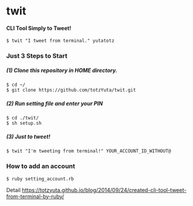 # twit

#### CLI Tool Simply to Tweet!

```
$ twit "I tweet from terminal." yutatotz
```


### Just 3 Steps to Start

##### (1) Clone this repository in HOME directory.

```
$ cd ~/
$ git clone https://github.com/totzYuta/twit.git
```


##### (2) Run setting file and enter your PIN

```
$ cd ./twit/
$ sh setup.sh
```


##### (3) Just to tweet!

```
$ twit "I'm tweeting from terminal!" YOUR_ACCOUNT_ID_WITHOUT@
```


### How to add an account

```
$ ruby setting_account.rb
```


Detail 
https://totzyuta.github.io/blog/2014/09/24/created-cli-tool-tweet-from-terminal-by-ruby/
